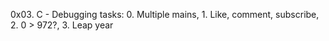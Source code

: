 0x03. C - Debugging tasks: 0. Multiple mains, 1. Like, comment, subscribe, 2. 0 > 972?, 3. Leap year
